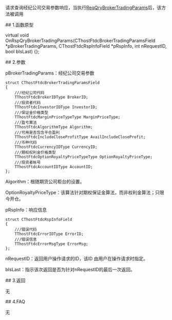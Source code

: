 <p>请求查询经纪公司交易参数响应，当执行<a href="../../CTHOSTFTDCTRADERSPI/REQQRYBROKERTRADINGPARAMS/">ReqQryBrokerTradingParams</a>后，该方法被调用</p>
<span class="anchor" id="b957d81c-6fe3-4f3a-b3eb-82e7330e7717"></span>
## 1.函数原型
<p>virtual void OnRspQryBrokerTradingParams(CThostFtdcBrokerTradingParamsField *pBrokerTradingParams, CThostFtdcRspInfoField *pRspInfo, int nRequestID, bool bIsLast) {};</p>
<span class="anchor" id="92d262f6-a431-4c92-b300-dc5c4c930b06"></span>
## 2.参数
<p>pBrokerTradingParams：经纪公司交易参数</p>
<pre><code>struct CThostFtdcBrokerTradingParamsField
{
    ///经纪公司代码
    TThostFtdcBrokerIDType BrokerID;
    ///投资者代码
    TThostFtdcInvestorIDType InvestorID;
    ///保证金价格类型
    TThostFtdcMarginPriceTypeType MarginPriceType;
    ///盈亏算法
    TThostFtdcAlgorithmType Algorithm;
    ///可用是否包含平仓盈利
    TThostFtdcIncludeCloseProfitType AvailIncludeCloseProfit;
    ///币种代码
    TThostFtdcCurrencyIDType CurrencyID;
    ///期权权利金价格类型
    TThostFtdcOptionRoyaltyPriceTypeType OptionRoyaltyPriceType;
    ///投资者帐号
    TThostFtdcAccountIDType AccountID;
};
</code></pre>
<p>Algorithm：根随期货公司柜台的设置。</p>
<p>OptionRoyaltyPriceType：该算法针对期权保证金算法，而非权利金算法；只限今开仓。</p>
<p>pRspInfo：响应信息</p>
<pre><code>struct CThostFtdcRspInfoField
{
    ///错误代码
    TThostFtdcErrorIDType ErrorID;
    ///错误信息
    TThostFtdcErrorMsgType ErrorMsg;
};
</code></pre>
<p>nRequestID：返回用户操作请求的ID，该ID 由用户在操作请求时指定。</p>
<p>bIsLast：指示该次返回是否为针对nRequestID的最后一次返回。</p>
<span class="anchor" id="dcf864a9-2206-466d-bdf2-40f18daa53e7"></span>
## 3.返回
<p>无</p>
<span class="anchor" id="65d15c01-24ab-450e-ab7b-b79ef367e099"></span>
## 4.FAQ
<p>无</p>
